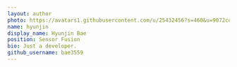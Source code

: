 ```yaml
---
layout: author
photo: https://avatars1.githubusercontent.com/u/25432456?s=460&u=9072cd95bc308c7369c2eaaa6412684b3d5c7c0c&v=4
name: hyunjin
display_name: Hyunjin Bae
position: Sensor Fusion
bio: Just a developer.
github_username: bae3559
---
```

